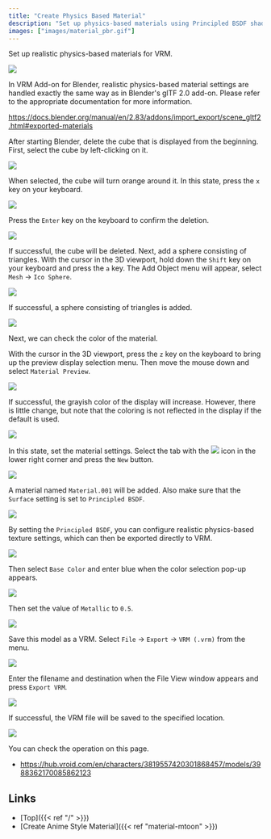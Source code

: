 ```yaml
---
title: "Create Physics Based Material"
description: "Set up physics-based materials using Principled BSDF shaders."
images: ["images/material_pbr.gif"]
---
```


Set up realistic physics-based materials for VRM.

![](../../images/material_pbr.gif)

In VRM Add-on for Blender, realistic physics-based material settings are handled exactly the same way as in Blender's glTF 2.0 add-on. Please refer to the appropriate documentation for more information.

https://docs.blender.org/manual/en/2.83/addons/import_export/scene_gltf2.html#exported-materials

After starting Blender, delete the cube that is displayed from the beginning. First, select the cube by left-clicking on it.

![](../images/material_pbr1.png)

When selected, the cube will turn orange around it. In this state, press the `x` key on your keyboard.

![](../images/material_pbr2.png)

Press the `Enter` key on the keyboard to confirm the deletion.

![](../images/material_pbr3.png)

If successful, the cube will be deleted.
Next, add a sphere consisting of triangles.
With the cursor in the 3D viewport, hold down the `Shift` key on your keyboard and press the `a` key.
The Add Object menu will appear, select `Mesh` → `Ico Sphere`.

![](../images/material_pbr4.png)

If successful, a sphere consisting of triangles is added.

![](../images/material_pbr5.png)

Next, we can check the color of the material.

With the cursor in the 3D viewport, press the `z` key on the keyboard to bring up the preview display selection menu.
Then move the mouse down and select `Material Preview`.

![](../images/material_pbr6.png)

If successful, the grayish color of the display will increase. However, there is little change, but note that the coloring is not reflected in the display if the default is used.

![](../images/material_pbr7.png)

In this state, set the material settings. Select the tab with the <img src="../../images/material_property_tab_icon.png"> icon in the lower right corner and press the `New` button.

![](../images/material_pbr8.png)

A material named `Material.001` will be added.
Also make sure that the `Surface` setting is set to `Principled BSDF`.

![](../images/material_pbr9.png)

By setting the `Principled BSDF`, you can configure realistic physics-based texture settings, which can then be exported directly to VRM.

![](../images/material_pbr10.png)

Then select `Base Color` and enter blue when the color selection pop-up appears.

![](../images/material_pbr11.png)

Then set the value of `Metallic` to `0.5`.

![](../images/material_pbr12.png)

Save this model as a VRM. Select `File` → `Export` → `VRM (.vrm)` from the menu.

![](../images/material_pbr13.png)

Enter the filename and destination when the File View window appears and press `Export VRM`.

![](../images/material_pbr14.png)

If successful, the VRM file will be saved to the specified location.

![](../../images/material_pbr.gif)

You can check the operation on this page.

- https://hub.vroid.com/en/characters/3819557420301868457/models/3988362170085862123

## Links

- [Top]({{< ref "/" >}})
- [Create Anime Style Material]({{< ref "material-mtoon" >}})

